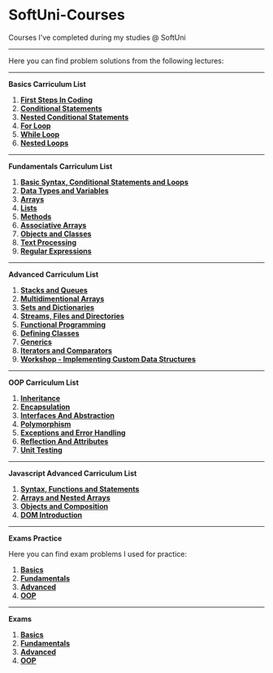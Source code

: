 # SoftUni-Courses
Courses I've completed during my studies @ SoftUni
***
Here you can find problem solutions from the following lectures:
***
**Basics Carriculum List**

1. [**First Steps In Coding**](https://github.com/IvalinaNenova/SoftUni-Courses/tree/main/Basics/01.First-Steps-In-Coding)
2. [**Conditional Statements**](https://github.com/IvalinaNenova/SoftUni-Courses/tree/main/Basics/02.Conditional-Statements)
3. [**Nested Conditional Statements**](https://github.com/IvalinaNenova/SoftUni-Courses/tree/main/Basics/03.Nested-Conditional-Statements)
4. [**For Loop**](https://github.com/IvalinaNenova/SoftUni-Courses/tree/main/Basics/04.For-Loop)
5. [**While Loop**](https://github.com/IvalinaNenova/SoftUni-Courses/tree/main/Basics/05.While-Loop)
6. [**Nested Loops**](https://github.com/IvalinaNenova/SoftUni-Courses/tree/main/Basics/06.Nested-Loops)
***
**Fundamentals Carriculum List**

1. [**Basic Syntax, Conditional Statements and Loops**](https://github.com/IvalinaNenova/SoftUni-Courses/tree/main/Fundamentals/01.Basic-Syntax)
2. [**Data Types and Variables**](https://github.com/IvalinaNenova/SoftUni-Courses/tree/main/Fundamentals/02.Data-Types-And-Variables)
3. [**Arrays**](https://github.com/IvalinaNenova/SoftUni-Courses/tree/main/Fundamentals/03.Arrays)
4. [**Lists**](https://github.com/IvalinaNenova/SoftUni-Courses/tree/main/Fundamentals/04.Lists)
5. [**Methods**](https://github.com/IvalinaNenova/SoftUni-Courses/tree/main/Fundamentals/05.Methods)
6. [**Associative Arrays**](https://github.com/IvalinaNenova/SoftUni-Courses/tree/main/Fundamentals/06.Associative%20Arrays)
7. [**Objects and Classes**](https://github.com/IvalinaNenova/SoftUni-Courses/tree/main/Fundamentals/07.Objects%20and%20Classes)
8. [**Text Processing**](https://github.com/IvalinaNenova/SoftUni-Courses/tree/main/Fundamentals/08.Text%20Processing)
9. [**Regular Expressions**](https://github.com/IvalinaNenova/SoftUni-Courses/tree/main/Fundamentals/09.Regular%20Expressions)
***
**Advanced Carriculum List**

1. [**Stacks and Queues**](https://github.com/IvalinaNenova/SoftUni-Courses/tree/main/Advanced/01.Stacks%20and%20Queues)
2. [**Multidimentional Arrays**](https://github.com/IvalinaNenova/SoftUni-Courses/tree/main/Advanced/02.Multidimentional%20Arrays)
3. [**Sets and Dictionaries**](https://github.com/IvalinaNenova/SoftUni-Courses/tree/main/Advanced/03.Sets%20and%20Dictionaries)
4. [**Streams, Files and Directories**](https://github.com/IvalinaNenova/SoftUni-Courses/tree/main/Advanced/04.Streams%2C%20Files%20and%20Directories)
5. [**Functional Programming**](https://github.com/IvalinaNenova/SoftUni-Courses/tree/main/Advanced/05.Functional%20Programming)
6. [**Defining Classes**](https://github.com/IvalinaNenova/SoftUni-Courses/tree/main/Advanced/06.Definig%20Classes)
7. [**Generics**](https://github.com/IvalinaNenova/SoftUni-Courses/tree/main/Advanced/07.Generics)
8. [**Iterators and Comparators**](https://github.com/IvalinaNenova/SoftUni-Courses/tree/main/Advanced/08.Iterators%20and%20Comparators)
9. [**Workshop - Implementing Custom Data Structures**](https://github.com/IvalinaNenova/SoftUni-Courses/tree/main/Advanced/Workshops/Implementing%20Linked%20List)
***
**OOP Carriculum List**

1. [**Inheritance**](https://github.com/IvalinaNenova/SoftUni-Courses/tree/main/OOP/01.Inheritance)
2. [**Encapsulation**](https://github.com/IvalinaNenova/SoftUni-Courses/tree/main/OOP/02.Encapsulation)
3. [**Interfaces And Abstraction**](https://github.com/IvalinaNenova/SoftUni-Courses/tree/main/OOP/03.Interfaces%20And%20Abstraction)
4. [**Polymorphism**](https://github.com/IvalinaNenova/SoftUni-Courses/tree/main/OOP/04.Polymorphism)
5. [**Exceptions and Error Handling**](https://github.com/IvalinaNenova/SoftUni-Courses/tree/main/OOP/05.Exceptions%20and%20Error%20Handling/Exceptions%20and%20Error%20Handling%20-%20Lab)
6. [**Reflection And Attributes**](https://github.com/IvalinaNenova/SoftUni-Courses/tree/main/OOP/06.Reflection%20And%20Attributes)
7. [**Unit Testing**](https://github.com/IvalinaNenova/SoftUni-Courses/tree/main/OOP/07.Unit%20Testing)
***
**Javascript Advanced Carriculum List**

1. [**Syntax, Functions and Statements**](https://github.com/IvalinaNenova/SoftUni-Courses/tree/main/JavaScript%20Advanced/01.Syntax%2C%20Functions%20and%20Statements)
2. [**Arrays and Nested Arrays**](https://github.com/IvalinaNenova/SoftUni-Courses/tree/main/JavaScript%20Advanced/02.Arrays%20and%20Nested%20Arrays)
3. [**Objects and Composition**](https://github.com/IvalinaNenova/SoftUni-Courses/tree/main/JavaScript%20Advanced/03.Objects%20and%20Composition)
4. [**DOM Introduction**](https://github.com/IvalinaNenova/SoftUni-Courses/tree/main/JavaScript%20Advanced/04.DOM%20Introduction)
***
**Exams Practice**

Here you can find exam problems I used for practice:
1. [**Basics**](https://github.com/IvalinaNenova/SoftUni-Courses/tree/main/Basics/Exam-Practice)
2. [**Fundamentals**](https://github.com/IvalinaNenova/SoftUni-Courses/tree/main/Fundamentals/Exam%20Practice) 
3. [**Advanced**](https://github.com/IvalinaNenova/SoftUni-Courses/tree/main/Advanced/Exam%20Practice)
4. [**OOP**](https://github.com/IvalinaNenova/SoftUni-Courses/tree/main/OOP/Exam%20Practice)
***
**Exams**
 1. [**Basics**](https://github.com/IvalinaNenova/SoftUni-Courses/tree/main/Basics/Exam-Problems)
 2. [**Fundamentals**](https://github.com/IvalinaNenova/SoftUni-Courses/tree/main/Fundamentals/Exam)
 3. [**Advanced**](https://github.com/IvalinaNenova/SoftUni-Courses/tree/main/Advanced/Exam/Exam%20-%2025%20June%202022)
 4. [**OOP**](https://github.com/IvalinaNenova/SoftUni-Courses/tree/main/OOP/Exam)

